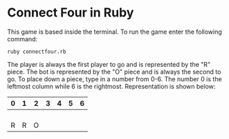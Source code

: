 # Connect Four in Ruby
This game is based inside the terminal. To run the game enter the following command:

`ruby connectfour.rb`


The player is always the first player to go and is represented by the "R" piece.
The bot is represented by the "O" piece and is always the second to go.
To place down a piece, type in a number from 0-6. The number 0 is the leftmost
column while 6 is the rightmost. Representation is shown below:

0 |1 |2 |3 |4 |5 |6 
--|--|--|--|--|--|--
  |  |  |  |  |  |  
  |  |  |  |  |  |  
  |  |  |  |  |  |  
  |  |  |  |  |  |  
R |R |O |  |  |  |  
